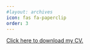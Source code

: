 ```yaml
---
#layout: archives
icon: fas fa-paperclip
order: 3
---
```


[Click here to download my CV.](https://drive.google.com/file/d/1pZZcM_JEg1cMIdNGnm5-Nn5tRTL6J_9k/view?usp=sharing)